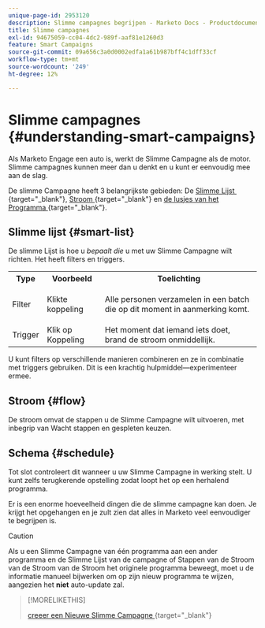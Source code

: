 ```yaml
---
unique-page-id: 2953120
description: Slimme campagnes begrijpen - Marketo Docs - Productdocumentatie
title: Slimme campagnes
exl-id: 94675059-cc04-4dc2-989f-aaf81e1260d3
feature: Smart Campaigns
source-git-commit: 09a656c3a0d0002edfa1a61b987bff4c1dff33cf
workflow-type: tm+mt
source-wordcount: '249'
ht-degree: 12%

---
```


# Slimme campagnes {#understanding-smart-campaigns}

Als Marketo Engage een auto is, werkt de Slimme Campagne als de motor. Slimme campagnes kunnen meer dan u denkt en u kunt er eenvoudig mee aan de slag.

De slimme Campagne heeft 3 belangrijkste gebieden: De [&#x200B; Slimme Lijst &#x200B;](/help/marketo/product-docs/core-marketo-concepts/smart-lists-and-static-lists/understanding-smart-lists.md){target="_blank"}, [&#x200B; Stroom &#x200B;](/help/marketo/product-docs/core-marketo-concepts/smart-campaigns/flow-actions/add-a-flow-step-to-a-smart-campaign.md){target="_blank"} en [&#x200B; de lusjes van het Programma &#x200B;](/help/marketo/product-docs/core-marketo-concepts/smart-campaigns/using-smart-campaigns/schedule-a-recurring-batch-campaign.md){target="_blank"}.

## Slimme lijst {#smart-list}

De slimme Lijst is hoe u _bepaalt die_ u met uw Slimme Campagne wilt richten. Het heeft filters en triggers.

<table>
 <tbody>
  <tr>
   <th>Type</th>
   <th>Voorbeeld</th>
   <th>Toelichting</th>
  </tr>
  <tr>
   <td>Filter</td>
   <td>Klikte koppeling</td>
   <td><p>Alle personen verzamelen in een batch die op dit moment in aanmerking komt.</p></td>
  </tr>
  <tr>
   <td colspan="1">Trigger</td>
   <td colspan="1">Klik op Koppeling</td>
   <td colspan="1">Het moment dat iemand iets doet, brand de stroom onmiddellijk.</td>
  </tr>
 </tbody>
</table>

U kunt filters op verschillende manieren combineren en ze in combinatie met triggers gebruiken. Dit is een krachtig hulpmiddel—experimenteer ermee.

## Stroom {#flow}

De stroom omvat de stappen u de Slimme Campagne wilt uitvoeren, met inbegrip van Wacht stappen en gespleten keuzen.

## Schema {#schedule}

Tot slot controleert dit wanneer u uw Slimme Campagne in werking stelt. U kunt zelfs terugkerende opstelling zodat loopt het op een herhalend programma.

Er is een enorme hoeveelheid dingen die de slimme campagne kan doen. Je krijgt het opgehangen en je zult zien dat alles in Marketo veel eenvoudiger te begrijpen is.

>[!CAUTION]
>
>Als u een Slimme Campagne van één programma aan een ander programma en de Slimme Lijst van de campagne of Stappen van de Stroom van de Stroom van de Stroom het originele programma beweegt, moet u de informatie manueel bijwerken om op zijn nieuw programma te wijzen, aangezien het **niet** auto-update zal.

>[!MORELIKETHIS]
>
>[&#x200B; creeer een Nieuwe Slimme Campagne &#x200B;](/help/marketo/product-docs/core-marketo-concepts/smart-campaigns/creating-a-smart-campaign/create-a-new-smart-campaign.md){target="_blank"}

